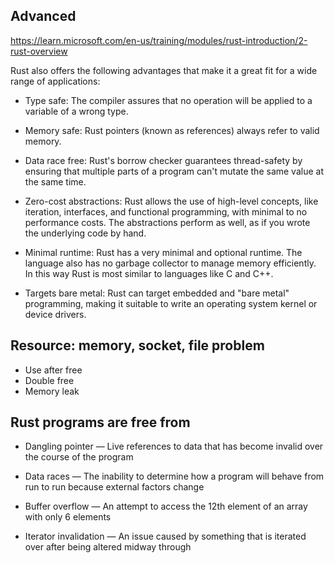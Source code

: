 ## Advanced
https://learn.microsoft.com/en-us/training/modules/rust-introduction/2-rust-overview

Rust also offers the following advantages that make it a great fit for a wide range of applications:

- Type safe: The compiler assures that no operation will be applied to a variable of a wrong type.

- Memory safe: Rust pointers (known as references) always refer to valid memory.

- Data race free: Rust's borrow checker guarantees thread-safety by ensuring that multiple parts of a program can't mutate the same value at the same time.

- Zero-cost abstractions: Rust allows the use of high-level concepts, like iteration, interfaces, and functional programming, with minimal to no performance costs. The abstractions perform as well, as if you wrote the underlying code by hand.

- Minimal runtime: Rust has a very minimal and optional runtime. The language also has no garbage collector to manage memory efficiently. In this way Rust is most similar to languages like C and C++.

- Targets bare metal: Rust can target embedded and "bare metal" programming, making it suitable to write an operating system kernel or device drivers.


## Resource: memory, socket, file problem
  - Use after free
  - Double free
  - Memory leak


## Rust programs are free from

- Dangling pointer — Live references to data that has become invalid over the course of the program 

- Data races — The inability to determine how a program will behave from run to run because external factors change 

- Buffer overflow — An attempt to access the 12th element of an array with only 6 elements

- Iterator invalidation — An issue caused by something that is iterated over after being altered midway through 